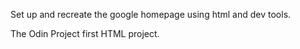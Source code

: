 Set up and recreate the google homepage using html and dev tools.

The Odin Project first HTML project.